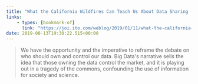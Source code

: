 ```yaml
---
title: "What the California Wildfires Can Teach Us About Data Sharing - Joi Ito&#39;s Web"
links:
    - types: [bookmark-of]
      link: "https://joi.ito.com/weblog/2019/01/11/what-the-california-wildfires-can-teach-us-about-data-sharing.html"
date: 2019-08-13T19:30:22.515+00:00
---
```


> We have the opportunity and the imperative to reframe the debate on who should own and control our data. Big Data's narrative sells the idea that those owning the data control the market, and it is playing out in a tragedy of the commons, confounding the use of information for society and science.
